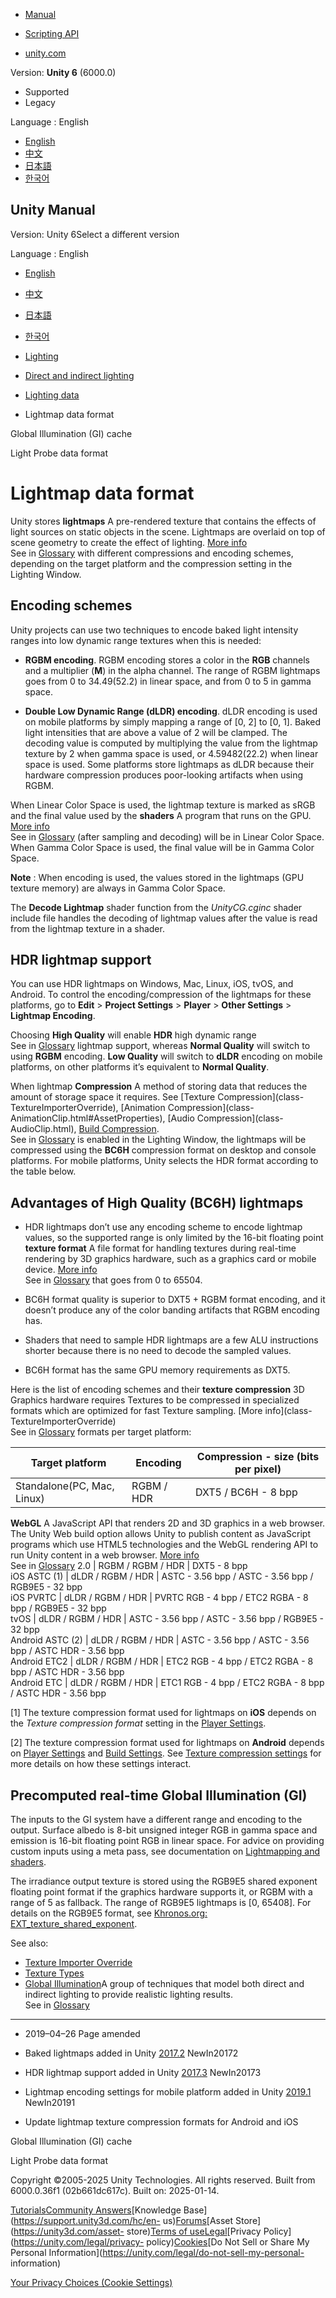 [](https://docs.unity3d.com)

  * [Manual](../Manual/index.html)
  * [Scripting API](../ScriptReference/index.html)

  * [unity.com](https://unity.com/)

Version: **Unity 6** (6000.0)

  * Supported
  * Legacy

Language : English

  * [English](/Manual/Lightmaps-TechnicalInformation.html)
  * [中文](/cn/current/Manual/Lightmaps-TechnicalInformation.html)
  * [日本語](/ja/current/Manual/Lightmaps-TechnicalInformation.html)
  * [한국어](/kr/current/Manual/Lightmaps-TechnicalInformation.html)

[](https://docs.unity3d.com)

## Unity Manual

Version: Unity 6Select a different version

Language : English

  * [English](/Manual/Lightmaps-TechnicalInformation.html)
  * [中文](/cn/current/Manual/Lightmaps-TechnicalInformation.html)
  * [日本語](/ja/current/Manual/Lightmaps-TechnicalInformation.html)
  * [한국어](/kr/current/Manual/Lightmaps-TechnicalInformation.html)

  * [Lighting](LightingOverview.html)
  * [Direct and indirect lighting](direct-and-indirect-lighting.html)
  * [Lighting data](Lightmap-data-landing.html)
  * Lightmap data format

[](GICache.html)

Global Illumination (GI) cache

[](LightProbes-TechnicalInformation.html)

Light Probe data format

# Lightmap data format

Unity stores **lightmaps** A pre-rendered texture that contains the effects of
light sources on static objects in the scene. Lightmaps are overlaid on top of
scene geometry to create the effect of lighting. [More
info](Lightmapping.html)  
See in [Glossary](Glossary.html#Lightmap) with different compressions and
encoding schemes, depending on the target platform and the compression setting
in the Lighting Window.

## Encoding schemes

Unity projects can use two techniques to encode baked light intensity ranges
into low dynamic range textures when this is needed:

  * **RGBM encoding**. RGBM encoding stores a color in the **RGB** channels and a multiplier (**M**) in the alpha channel. The range of RGBM lightmaps goes from 0 to 34.49(52.2) in linear space, and from 0 to 5 in gamma space.

  * **Double Low Dynamic Range (dLDR) encoding**. dLDR encoding is used on mobile platforms by simply mapping a range of [0, 2] to [0, 1]. Baked light intensities that are above a value of 2 will be clamped. The decoding value is computed by multiplying the value from the lightmap texture by 2 when gamma space is used, or 4.59482(22.2) when linear space is used. Some platforms store lightmaps as dLDR because their hardware compression produces poor-looking artifacts when using RGBM.

When Linear Color Space is used, the lightmap texture is marked as sRGB and
the final value used by the **shaders** A program that runs on the GPU. [More
info](Shaders.html)  
See in [Glossary](Glossary.html#Shader) (after sampling and decoding) will be
in Linear Color Space. When Gamma Color Space is used, the final value will be
in Gamma Color Space.

**Note** : When encoding is used, the values stored in the lightmaps (GPU
texture memory) are always in Gamma Color Space.

The **Decode Lightmap** shader function from the _UnityCG.cginc_ shader
include file handles the decoding of lightmap values after the value is read
from the lightmap texture in a shader.

## HDR lightmap support

You can use HDR lightmaps on Windows, Mac, Linux, iOS, tvOS, and Android. To
control the encoding/compression of the lightmaps for these platforms, go to
**Edit** > **Project Settings** > **Player** > **Other Settings** > **Lightmap
Encoding**.

Choosing **High Quality** will enable **HDR** high dynamic range  
See in [Glossary](Glossary.html#HDR) lightmap support, whereas **Normal
Quality** will switch to using **RGBM** encoding. **Low Quality** will switch
to **dLDR** encoding on mobile platforms, on other platforms it’s equivalent
to **Normal Quality**.

When lightmap **Compression** A method of storing data that reduces the amount
of storage space it requires. See [Texture Compression](class-
TextureImporterOverride), [Animation Compression](class-
AnimationClip.html#AssetProperties), [Audio Compression](class-
AudioClip.html), [Build Compression](ReducingFilesize.html).  
See in [Glossary](Glossary.html#compression) is enabled in the Lighting
Window, the lightmaps will be compressed using the **BC6H** compression format
on desktop and console platforms. For mobile platforms, Unity selects the HDR
format according to the table below.

## Advantages of High Quality (BC6H) lightmaps

  * HDR lightmaps don’t use any encoding scheme to encode lightmap values, so the supported range is only limited by the 16-bit floating point **texture format** A file format for handling textures during real-time rendering by 3D graphics hardware, such as a graphics card or mobile device. [More info](class-TextureImporterOverride)  
See in [Glossary](Glossary.html#TextureFormat) that goes from 0 to 65504.

  * BC6H format quality is superior to DXT5 + RGBM format encoding, and it doesn’t produce any of the color banding artifacts that RGBM encoding has. 

  * Shaders that need to sample HDR lightmaps are a few ALU instructions shorter because there is no need to decode the sampled values. 

  * BC6H format has the same GPU memory requirements as DXT5.

Here is the list of encoding schemes and their **texture compression** 3D
Graphics hardware requires Textures to be compressed in specialized formats
which are optimized for fast Texture sampling. [More info](class-
TextureImporterOverride)  
See in [Glossary](Glossary.html#TextureCompression) formats per target
platform:

**Target platform** | **Encoding** | **Compression - size (bits per pixel)**  
---|---|---  
Standalone(PC, Mac, Linux) | RGBM / HDR | DXT5 / BC6H - 8 bpp  
**WebGL** A JavaScript API that renders 2D and 3D graphics in a web browser.
The Unity Web build option allows Unity to publish content as JavaScript
programs which use HTML5 technologies and the WebGL rendering API to run Unity
content in a web browser. [More info](webgl.html)  
See in [Glossary](Glossary.html#WebGL) 2.0 | RGBM / RGBM / HDR | DXT5 - 8 bpp  
iOS ASTC (1) | dLDR / RGBM / HDR | ASTC - 3.56 bpp / ASTC - 3.56 bpp / RGB9E5 - 32 bpp  
iOS PVRTC | dLDR / RGBM / HDR | PVRTC RGB - 4 bpp / ETC2 RGBA - 8 bpp / RGB9E5 - 32 bpp  
tvOS | dLDR / RGBM / HDR | ASTC - 3.56 bpp / ASTC - 3.56 bpp / RGB9E5 - 32 bpp  
Android ASTC (2) | dLDR / RGBM / HDR | ASTC - 3.56 bpp / ASTC - 3.56 bpp / ASTC HDR - 3.56 bpp  
Android ETC2 | dLDR / RGBM / HDR | ETC2 RGB - 4 bpp / ETC2 RGBA - 8 bpp / ASTC HDR - 3.56 bpp  
Android ETC | dLDR / RGBM / HDR | ETC1 RGB - 4 bpp / ETC2 RGBA - 8 bpp / ASTC HDR - 3.56 bpp  
  
[1] The texture compression format used for lightmaps on **iOS** depends on
the _Texture compression format_ setting in the [Player
Settings](iphone.html).

[2] The texture compression format used for lightmaps on **Android** depends
on [Player Settings](class-PlayerSettingsAndroid.html#Rendering) and [Build
Settings](android-build-settings.html). See [Texture compression
settings](android-requirements-and-compatibility.html#texture-compression) for
more details on how these settings interact.

## Precomputed real-time Global Illumination (GI)

The inputs to the GI system have a different range and encoding to the output.
Surface albedo is 8-bit unsigned integer RGB in gamma space and emission is
16-bit floating point RGB in linear space. For advice on providing custom
inputs using a meta pass, see documentation on [Lightmapping and
shaders](MetaPass.html).

The irradiance output texture is stored using the RGB9E5 shared exponent
floating point format if the graphics hardware supports it, or RGBM with a
range of 5 as fallback. The range of RGB9E5 lightmaps is [0, 65408]. For
details on the RGB9E5 format, see [Khronos.org:
EXT_texture_shared_exponent](https://www.khronos.org/registry/OpenGL/extensions/EXT/EXT_texture_shared_exponent.txt).

See also:

  * [Texture Importer Override](class-TextureImporterOverride)
  * [Texture Types](class-TextureImporter.html)
  * [Global Illumination](lighting-window.html)A group of techniques that model both direct and indirect lighting to provide realistic lighting results.  
See in [Glossary](Glossary.html#globalillumination)

* * *

  * 2019–04–26 Page amended 

  * Baked lightmaps added in Unity [2017.2](https://docs.unity3d.com/2017.2/Documentation/Manual/30_search.html?q=newin20172) NewIn20172

  * HDR lightmap support added in Unity [2017.3](https://docs.unity3d.com/2017.3/Documentation/Manual/30_search.html?q=newin20173) NewIn20173

  * Lightmap encoding settings for mobile platform added in Unity [2019.1](https://docs.unity3d.com/2019.1/Documentation/Manual/30_search.html?q=newin20191) NewIn20191

  * Update lightmap texture compression formats for Android and iOS

[](GICache.html)

Global Illumination (GI) cache

[](LightProbes-TechnicalInformation.html)

Light Probe data format

Copyright ©2005-2025 Unity Technologies. All rights reserved. Built from
6000.0.36f1 (02b661dc617c). Built on: 2025-01-14.

[Tutorials](https://learn.unity.com/)[Community
Answers](https://answers.unity3d.com)[Knowledge
Base](https://support.unity3d.com/hc/en-
us)[Forums](https://forum.unity3d.com)[Asset Store](https://unity3d.com/asset-
store)[Terms of
use](https://docs.unity3d.com/Manual/TermsOfUse.html)[Legal](https://unity.com/legal)[Privacy
Policy](https://unity.com/legal/privacy-
policy)[Cookies](https://unity.com/legal/cookie-policy)[Do Not Sell or Share
My Personal Information](https://unity.com/legal/do-not-sell-my-personal-
information)

[Your Privacy Choices (Cookie Settings)](javascript:void\(0\);)

